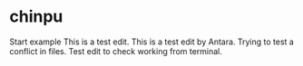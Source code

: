 # chinpu
Start example 
This is a test edit.
This is a test edit by Antara.
Trying to test a conflict in files.
Test edit to check working from terminal.

